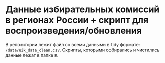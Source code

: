 # Данные избирательных комиссий в регионах России + скрипт для воспроизведения/обновления

В репозитории лежит файл со всеми данными в tidy формате: `/data/uik_data_clean.csv`. Скрипты, которыми собирались и чистились данные лежат в папке `R`.

